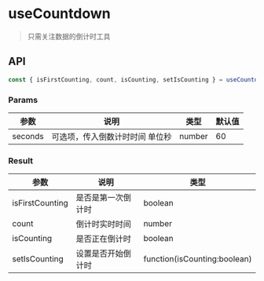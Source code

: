 # useCountdown

> 只需关注数据的倒计时工具

## API

```js
const { isFirstCounting, count, isCounting, setIsCounting } = useCountdown(60);
```

### Params

| 参数    | 说明                            | 类型   | 默认值 |
| ------- | ------------------------------- | ------ | ------ |
| seconds | 可选项，传入倒数计时时间 单位秒 | number | 60     |

### Result

| 参数            | 说明               | 类型                         |
| --------------- | ------------------ | ---------------------------- |
| isFirstCounting | 是否是第一次倒计时 | boolean                      |
| count           | 倒计时实时时间     | number                       |
| isCounting      | 是否正在倒计时     | boolean                      |
| setIsCounting   | 设置是否开始倒计时 | function(isCounting:boolean) |
